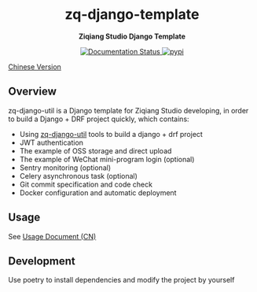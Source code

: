 <div align="center">

# zq-django-template
**Ziqiang Studio Django Template**

<!-- markdownlint-disable-next-line MD036 -->
</div>

<p align="center">
  <a href="https://zq-django-util.readthedocs.io/en/latest/?badge=latest">
    <img src="https://readthedocs.org/projects/zq-django-template/badge/?version=latest" alt="Documentation Status" >
  </a>
  <a href="https://pypi.org/project/zq-django-template/">
    <img src="https://img.shields.io/pypi/v/zq-django-template" alt="pypi">
  </a>
</p>
<!-- markdownlint-enable MD033 -->

[Chinese Version](README.md)

## Overview

zq-django-util is a Django template for Ziqiang Studio developing, in order to build a Django + DRF project quickly, which contains:

- Using [zq-django-util](https://pypi.org/project/zq-django-util/) tools to build a django + drf project
- JWT authentication
- The example of OSS storage and direct upload
- The example of WeChat mini-program login (optional)
- Sentry monitoring (optional)
- Celery asynchronous task (optional)
- Git commit specification and code check
- Docker configuration and automatic deployment

## Usage

See [Usage Document (CN)](docs/usage)

## Development

Use poetry to install dependencies and modify the project by yourself
